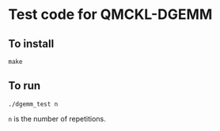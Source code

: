 # Test code for QMCKL-DGEMM

## To install

```
make
```

## To run

```
./dgemm_test n
```

`n` is the number of repetitions.
